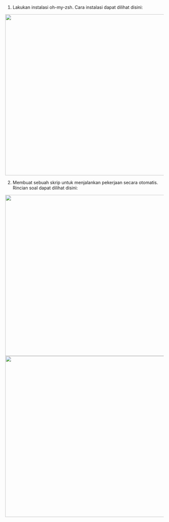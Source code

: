 1. Lakukan instalasi oh-my-zsh. Cara instalasi dapat dilihat disini:
<img src="https://i.ibb.co/2sJ1rmq/1-1.png" width="512px"/>

2. Membuat sebuah skrip untuk menjalankan pekerjaan secara otomatis. Rincian soal dapat dilihat disini:
<img src="https://i.ibb.co/Fnd7PQy/2-1.png" width="512px"/>
<img src="https://i.ibb.co/P4gXtvg/2-2.png" width="512px"/>